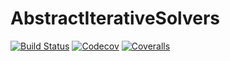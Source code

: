 # AbstractIterativeSolvers

[![Build Status](https://travis-ci.com/tomtrogdon/AbstractIterativeSolvers.jl.svg?branch=master)](https://travis-ci.com/tomtrogdon/AbstractIterativeSolvers.jl)
[![Codecov](https://codecov.io/gh/tomtrogdon/AbstractIterativeSolvers.jl/branch/master/graph/badge.svg)](https://codecov.io/gh/tomtrogdon/AbstractIterativeSolvers.jl)
[![Coveralls](https://coveralls.io/repos/github/tomtrogdon/AbstractIterativeSolvers.jl/badge.svg?branch=master)](https://coveralls.io/github/tomtrogdon/AbstractIterativeSolvers.jl?branch=master)
